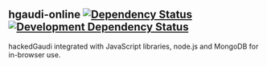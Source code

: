 ## hgaudi-online [![Dependency Status](https://david-dm.org/stpettersens/hgaudi-online.png?theme=shields.io)](https://david-dm.org/stpettersens/hgaudi-online) [![Development Dependency Status](https://david-dm.org/stpettersens/hgaudi-online/dev-status.png?theme=shields.io)](https://david-dm.org/stpettersens/hgaudi-online#info=devDependencies)

hackedGaudi integrated with JavaScript libraries, node.js and MongoDB for in-browser use.
